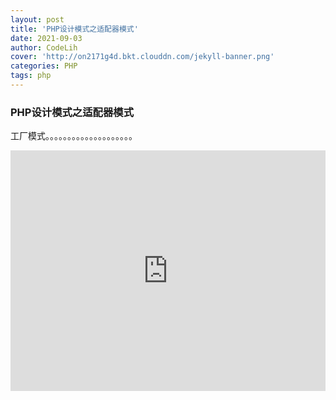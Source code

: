 ```yaml
---
layout: post
title: 'PHP设计模式之适配器模式'
date: 2021-09-03
author: CodeLih
cover: 'http://on2171g4d.bkt.clouddn.com/jekyll-banner.png'
categories: PHP
tags: php
---
```




### PHP设计模式之适配器模式
工厂模式。。。。。。。。。。。。。。。。。。。。
<iframe type="text/html" width="100%" height="385" src="http://www.youtube.com/embed/gfmjMWjn-Xg" frameborder="0"></iframe>